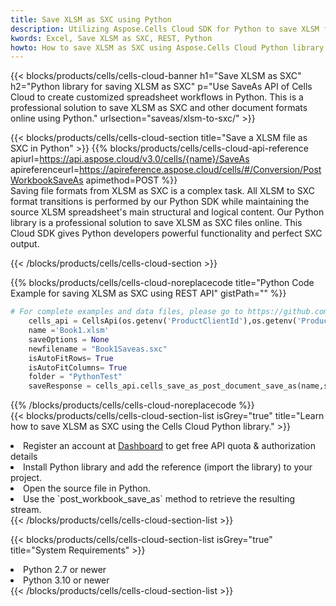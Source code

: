 ```yaml
---
title: Save XLSM as SXC using Python 
description: Utilizing Aspose.Cells Cloud SDK for Python to save XLSM format file as SXC format file. 
kwords: Excel, Save XLSM as SXC, REST, Python
howto: How to save XLSM as SXC using Aspose.Cells Cloud Python library.
---
```



{{< blocks/products/cells/cells-cloud-banner h1="Save XLSM as SXC" h2="Python library for saving XLSM as SXC" p="Use SaveAs API of Cells Cloud to create customized spreadsheet workflows in Python. This is a professional solution to save XLSM as SXC and other document formats online using Python." urlsection="saveas/xlsm-to-sxc/" >}}

{{< blocks/products/cells/cells-cloud-section  title="Save a XLSM file as SXC in Python" >}}
{{% blocks/products/cells/cells-cloud-api-reference  apiurl=https://api.aspose.cloud/v3.0/cells/{name}/SaveAs  apireferenceurl=https://apireference.aspose.cloud/cells/#/Conversion/PostWorkbookSaveAs  apimethod=POST %}}
<br/>
Saving file formats from XLSM as SXC is a complex task. All XLSM to SXC format transitions is performed by our Python SDK while maintaining the source XLSM spreadsheet's main structural and logical content. Our Python library is a professional solution to save XLSM as SXC files online. This Cloud SDK gives Python developers powerful functionality and perfect SXC output.

{{< /blocks/products/cells/cells-cloud-section >}}

{{% blocks/products/cells/cells-cloud-noreplacecode title="Python Code Example for saving XLSM as SXC using REST API" gistPath="" %}}
  
```python
# For complete examples and data files, please go to https://github.com/aspose-cells-cloud/aspose-cells-cloud-python/
    cells_api = CellsApi(os.getenv('ProductClientId'),os.getenv('ProductClientSecret'))
    name ='Book1.xlsm'    
    saveOptions = None
    newfilename = "Book1Saveas.sxc"
    isAutoFitRows= True
    isAutoFitColumns= True
    folder = "PythonTest"
    saveResponse = cells_api.cells_save_as_post_document_save_as(name,save_options=saveOptions, newfilename=(folder +'/' + newfilename),folder=folder)
```
  
{{% /blocks/products/cells/cells-cloud-noreplacecode  %}}
<br/>
{{< blocks/products/cells/cells-cloud-section-list isGrey="true"  title="Learn how to save XLSM as SXC using the Cells Cloud Python library." >}}
<li>Register an account at <a href="https://dashboard.aspose.cloud/">Dashboard</a> to get free API quota & authorization details</li>
<li>Install Python library and add the reference (import the library) to your project.</li>
<li>Open the source file in Python.</li>
<li>Use the `post_workbook_save_as` method to retrieve the resulting stream.</li>
{{< /blocks/products/cells/cells-cloud-section-list >}}

{{< blocks/products/cells/cells-cloud-section-list isGrey="true"  title="System Requirements" >}}
<li>Python 2.7 or newer</li>
<li>Python 3.10 or newer</li>
{{< /blocks/products/cells/cells-cloud-section-list >}}
